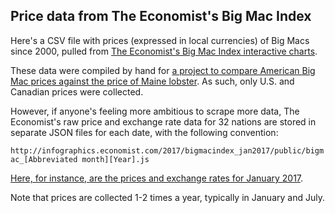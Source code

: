 Price data from The Economist's Big Mac Index
---------------------------------------------

Here's a CSV file with prices (expressed in local currencies) of Big Macs since 2000, pulled from [The Economist's Big Mac Index interactive charts](http://www.economist.com/content/big-mac-index).

These data were compiled by hand for [a project to compare American Big Mac prices against the price of Maine lobster](http://www.pressherald.com/2017/05/13/how-much-would-you-pay-for-a-lobster-roll/). As such, only U.S. and Canadian prices were collected.

However, if anyone's feeling more ambitious to scrape more data, The Economist's raw price and exchange rate data for 32 nations are stored in separate JSON files for each date, with the following convention:

`http://infographics.economist.com/2017/bigmacindex_jan2017/public/bigmac_[Abbreviated month][Year].js`

[Here, for instance, are the prices and exchange rates for January 2017](view-source:http://infographics.economist.com/2017/bigmacindex_jan2017/public/bigmac_Jul2013.js).

Note that prices are collected 1-2 times a year, typically in January and July. 